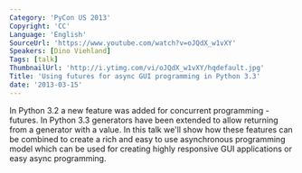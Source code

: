 ```yaml
---
Category: 'PyCon US 2013'
Copyright: 'CC'
Language: 'English'
SourceUrl: 'https://www.youtube.com/watch?v=oJQdX_w1vXY'
Speakers: [Dino Viehland]
Tags: [talk]
ThumbnailUrl: 'http://i.ytimg.com/vi/oJQdX_w1vXY/hqdefault.jpg'
Title: 'Using futures for async GUI programming in Python 3.3'
date: '2013-03-15'
---
```

In Python 3.2 a new feature was added for concurrent programming - futures. In Python 3.3 generators have been extended to allow returning from a generator with a value. In this talk we'll show how these features can be combined to create a rich and easy to use asynchronous programming model which can be used for creating highly responsive GUI applications or easy async programming. 
